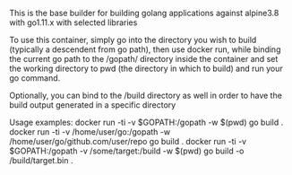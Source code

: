

This is the base builder for building golang applications against alpine3.8 with go1.11.x with selected libraries

To use this container, simply go into the directory you wish to build (typically a descendent from go path), then 
use docker run, while binding the current go path to the /gopath/ directory inside the container and set the working 
directory to pwd (the directory in which to build) and run your go command.

Optionally, you can bind to the /build directory as well in order to have the build output generated in a specific directory

Usage examples:
docker run -ti -v $GOPATH:/gopath -w $(pwd) go build .
docker run -ti -v /home/user/go:/gopath -w /home/user/go/github.com/user/repo go build .
docker run -ti -v $GOPATH:/gopath -v /some/target:/build -w $(pwd) go build -o /build/target.bin .